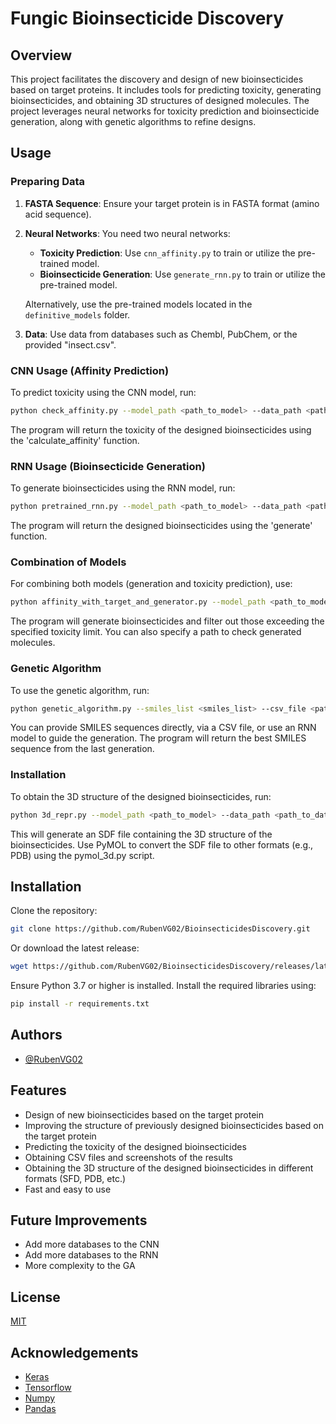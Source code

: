 # Fungic Bioinsecticide Discovery

## Overview

This project facilitates the discovery and design of new bioinsecticides based on target proteins. It includes tools for predicting toxicity, generating bioinsecticides, and obtaining 3D structures of designed molecules. The project leverages neural networks for toxicity prediction and bioinsecticide generation, along with genetic algorithms to refine designs.

## Usage

### Preparing Data

1. **FASTA Sequence**: Ensure your target protein is in FASTA format (amino acid sequence).

2. **Neural Networks**: You need two neural networks:
   - **Toxicity Prediction**: Use `cnn_affinity.py` to train or utilize the pre-trained model.
   - **Bioinsecticide Generation**: Use `generate_rnn.py` to train or utilize the pre-trained model.

   Alternatively, use the pre-trained models located in the `definitive_models` folder.

3. **Data**: Use data from databases such as Chembl, PubChem, or the provided "insect.csv".  
  
  
### CNN Usage (Affinity Prediction)

To predict toxicity using the CNN model, run:

```bash
python check_affinity.py --model_path <path_to_model> --data_path <path_to_data> --target_path <path_to_target_protein>
```

The program will return the toxicity of the designed bioinsecticides using the 'calculate_affinity' function.

### RNN Usage (Bioinsecticide Generation)

To generate bioinsecticides using the RNN model, run:

```bash
python pretrained_rnn.py --model_path <path_to_model> --data_path <path_to_data> --target_path <path_to_target_protein>
```

The program will return the designed bioinsecticides using the 'generate' function.

### Combination of Models

For combining both models (generation and toxicity prediction), use:

```bash
python affinity_with_target_and_generator.py --model_path <path_to_model> --data_path <path_to_data> --target_path <path_to_target_protein> --toxicity_limit <toxicity_limit> --output_path <path_to_output>
```

The program will generate bioinsecticides and filter out those exceeding the specified toxicity limit. You can also specify a path to check generated molecules.

### Genetic Algorithm

To use the genetic algorithm, run:

```bash
python genetic_algorithm.py --smiles_list <smiles_list> --csv_file <path_to_csv_file> --rnn_model <path_to_rnn_model> --model_path <path_to_model> --generations <number_of_generations> --output_path <path_to_output>
```

You can provide SMILES sequences directly, via a CSV file, or use an RNN model to guide the generation. The program will return the best SMILES sequence from the last generation.

### Installation

To obtain the 3D structure of the designed bioinsecticides, run:

```bash
python 3d_repr.py --model_path <path_to_model> --data_path <path_to_data> --target_path <path_to_target_protein> --toxicity_limit <toxicity_limit> --output_path <path_to_output>
```

This will generate an SDF file containing the 3D structure of the bioinsecticides. Use PyMOL to convert the SDF file to other formats (e.g., PDB) using the pymol_3d.py script.

## Installation

Clone the repository:

```bash
git clone https://github.com/RubenVG02/BioinsecticidesDiscovery.git
```

Or download the latest release:

```bash
wget https://github.com/RubenVG02/BioinsecticidesDiscovery/releases/latest
```

Ensure Python 3.7 or higher is installed. Install the required libraries using:

```bash
pip install -r requirements.txt
```

## Authors

- [@RubenVG02](https://www.github.com/RubenVG02)

## Features

- Design of new bioinsecticides based on the target protein
- Improving the structure of previously designed bioinsecticides based on the target protein
- Predicting the toxicity of the designed bioinsecticides
- Obtaining CSV files and screenshots of the results
- Obtaining the 3D structure of the designed bioinsecticides in different formats (SFD, PDB, etc.)
- Fast and easy to use


## Future Improvements

- Add more databases to the CNN
- Add more databases to the RNN
- More complexity to the GA

## License

[MIT](https://choosealicense.com/licenses/mit/)

## Acknowledgements

- [Keras](https://keras.io/)
- [Tensorflow](https://www.tensorflow.org/)
- [Numpy](https://numpy.org/)
- [Pandas](https://pandas.pydata.org/)






